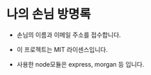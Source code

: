 나의 손님 방명록
================

* 손님의 이름과 이메일 주소를 접수합니다.

* 이 프로젝트는 MIT 라이센스입니다.

* 사용한 node모듈은 express, morgan 등 입니다.
